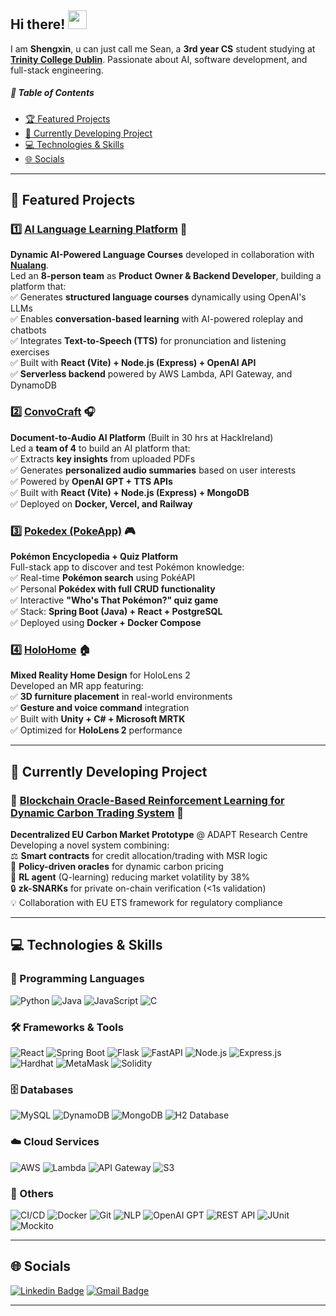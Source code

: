 ## Hi there! <img src="https://raw.githubusercontent.com/aemmadi/aemmadi/master/wave.gif" width="30">

I am **Shengxin**, u can just call me Sean, a **3rd year CS** student studying at [**Trinity College Dublin**](https://www.tcd.ie/). Passionate about AI, software development, and full-stack engineering.

##### 📌 Table of Contents
- [🏆 Featured Projects](#-featured-projects)
- [🚀 Currently Developing Project](#-currently-developing-project)
- [💻 Technologies & Skills](#-technologies--skills)
- [🌐 Socials](#-socials)

---

## 🚀 Featured Projects  

### 1️⃣ [**AI Language Learning Platform**](https://github.com/SeanXC/ai-course-designer) 🤖  
**Dynamic AI-Powered Language Courses** developed in collaboration with [**Nualang**](https://nualang.com/).  
Led an **8-person team** as **Product Owner & Backend Developer**, building a platform that:  
✅ Generates **structured language courses** dynamically using OpenAI's LLMs  
✅ Enables **conversation-based learning** with AI-powered roleplay and chatbots  
✅ Integrates **Text-to-Speech (TTS)** for pronunciation and listening exercises  
✅ Built with **React (Vite) + Node.js (Express) + OpenAI API**  
✅ **Serverless backend** powered by AWS Lambda, API Gateway, and DynamoDB  

### 2️⃣ [**ConvoCraft**](https://github.com/SeanXC/team6) 🎧  
**Document-to-Audio AI Platform** (Built in 30 hrs at HackIreland)  
Led a **team of 4** to build an AI platform that:  
✅ Extracts **key insights** from uploaded PDFs  
✅ Generates **personalized audio summaries** based on user interests  
✅ Powered by **OpenAI GPT + TTS APIs**  
✅ Built with **React (Vite) + Node.js (Express) + MongoDB**  
✅ Deployed on **Docker, Vercel, and Railway**  

### 3️⃣ [**Pokedex (PokeApp)**](https://github.com/SeanXC/pokedex) 🎮  
**Pokémon Encyclopedia + Quiz Platform**  
Full-stack app to discover and test Pokémon knowledge:  
✅ Real-time **Pokémon search** using PokéAPI  
✅ Personal **Pokédex with full CRUD functionality**  
✅ Interactive **"Who's That Pokémon?" quiz game**  
✅ Stack: **Spring Boot (Java) + React + PostgreSQL**  
✅ Deployed using **Docker + Docker Compose**  

### 4️⃣ [**HoloHome**](https://github.com/SeanXC/HoloHome) 🏠  
**Mixed Reality Home Design** for HoloLens 2  
Developed an MR app featuring:  
✅ **3D furniture placement** in real-world environments  
✅ **Gesture and voice command** integration  
✅ Built with **Unity + C# + Microsoft MRTK**  
✅ Optimized for **HoloLens 2** performance  

---

## 🧪 Currently Developing Project  

### 🔗 [**Blockchain Oracle-Based Reinforcement Learning for Dynamic Carbon Trading System**](https://github.com/SeanXC/carbon-trading-system) 🌱  
**Decentralized EU Carbon Market Prototype** @ ADAPT Research Centre  
Developing a novel system combining:  
⚖️ **Smart contracts** for credit allocation/trading with MSR logic  
📡 **Policy-driven oracles** for dynamic carbon pricing  
🤖 **RL agent** (Q-learning) reducing market volatility by 38%  
🔒 **zk-SNARKs** for private on-chain verification (<1s validation)  
💡 Collaboration with EU ETS framework for regulatory compliance  

---


## 💻 Technologies & Skills

### 🧠 Programming Languages
![Python](https://img.shields.io/badge/python-3670A0?style=flat&logo=python&logoColor=ffdd54)
![Java](https://img.shields.io/badge/java-%23ED8B00.svg?style=flat&logo=openjdk&logoColor=white)
![JavaScript](https://img.shields.io/badge/javascript-%23F7DF1E.svg?style=flat&logo=javascript&logoColor=black)
![C](https://img.shields.io/badge/c-%2300599C.svg?style=flat&logo=c&logoColor=white)

### 🛠 Frameworks & Tools
![React](https://img.shields.io/badge/react-%2361DAFB.svg?style=flat&logo=react&logoColor=black)
![Spring Boot](https://img.shields.io/badge/Spring%20Boot-%236DB33F.svg?style=flat&logo=spring-boot&logoColor=white)
![Flask](https://img.shields.io/badge/flask-%23000.svg?style=flat&logo=flask&logoColor=white)
![FastAPI](https://img.shields.io/badge/fastapi-%23009f00.svg?style=flat&logo=fastapi&logoColor=white)
![Node.js](https://img.shields.io/badge/node.js-6DA55F?style=flat&logo=node.js&logoColor=white)
![Express.js](https://img.shields.io/badge/Express.js-%23000000.svg?style=flat&logo=express&logoColor=white)
![Hardhat](https://img.shields.io/badge/Hardhat-%23F3C614.svg?style=flat&logo=ethereum&logoColor=black)
![MetaMask](https://img.shields.io/badge/MetaMask-F6851B?style=flat&logo=metamask&logoColor=white)
![Solidity](https://img.shields.io/badge/Solidity-%23363636.svg?style=flat&logo=solidity&logoColor=white)

### 🗄 Databases
![MySQL](https://img.shields.io/badge/mysql-%2300000f.svg?style=flat&logo=mysql&logoColor=white)
![DynamoDB](https://img.shields.io/badge/AWS%20DynamoDB-%23232F3E.svg?style=flat&logo=amazon-dynamodb&logoColor=white)
![MongoDB](https://img.shields.io/badge/MongoDB-%2347A248.svg?style=flat&logo=mongodb&logoColor=white)
![H2 Database](https://img.shields.io/badge/H2%20Database-%230092CC.svg?style=flat)

### ☁️ Cloud Services
![AWS](https://img.shields.io/badge/AWS-%23FF9900.svg?style=flat&logo=amazon-aws&logoColor=white)
![Lambda](https://img.shields.io/badge/AWS%20Lambda-%23FF9900.svg?style=flat&logo=aws-lambda&logoColor=white)
![API Gateway](https://img.shields.io/badge/AWS%20API%20Gateway-%23FF4F00.svg?style=flat&logo=amazon-api-gateway&logoColor=white)
![S3](https://img.shields.io/badge/AWS%20S3-%23232F3E.svg?style=flat&logo=amazon-s3&logoColor=white)

### 🔧 Others
![CI/CD](https://img.shields.io/badge/CI%2FCD-%23007EC6.svg?style=flat&logo=github-actions&logoColor=white)
![Docker](https://img.shields.io/badge/docker-%230db7ed.svg?style=flat&logo=docker&logoColor=white)
![Git](https://img.shields.io/badge/-Git-black?style=flat-square&logo=git)
![NLP](https://img.shields.io/badge/NLP-%2300A4CC.svg?style=flat)
![OpenAI GPT](https://img.shields.io/badge/OpenAI%20GPT-%230062DA.svg?style=flat&logo=openai&logoColor=white)
![REST API](https://img.shields.io/badge/REST%20API-%2300B4D8.svg?style=flat)
![JUnit](https://img.shields.io/badge/JUnit-25A162.svg?style=flat&logo=java&logoColor=white)
![Mockito](https://img.shields.io/badge/Mockito-%23B3B3B3.svg?style=flat)

---

## 🌐 Socials
[![Linkedin Badge](https://img.shields.io/badge/-shengxin-blue?style=flat-square&logo=Linkedin&logoColor=white&link=https://www.linkedin.com/in/shengxin-chen-b30074261/)](https://www.linkedin.com/in/shengxin-chen-b30074261/)
[![Gmail Badge](https://img.shields.io/badge/-shengxic@tcd.ie-c14438?style=flat-square&logo=Gmail&logoColor=white&link=mailto:shengxic@tcd.ie)](mailto:shengxic@tcd.ie)

---
